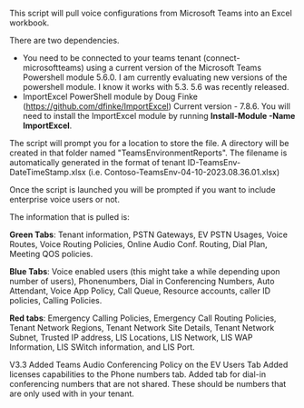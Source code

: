 This script will pull voice configurations from Microsoft Teams into an Excel workbook.

There are two dependencies.

- You need to be connected to your teams tenant (connect-microsoftteams) using a current version of the Microsoft Teams Powershell module 5.6.0. I am currently evaluating new versions of the powershell module.  I know it works with 5.3.  5.6 was recently released. 
- ImportExcel PowerShell module by Doug Finke (https://github.com/dfinke/ImportExcel) Current version - 7.8.6.  You will need to install the ImportExcel module by running <b>Install-Module -Name ImportExcel</b>.

The script will prompt you for a location to store the file. A directory will be created in that folder named "TeamsEnvironmentReports". The filename is automatically generated in the format of tenant ID-TeamsEnv-DateTimeStamp.xlsx (i.e. Contoso-TeamsEnv-04-10-2023.08.36.01.xlsx)

Once the script is launched you will be prompted if you want to include enterprise voice users or not.

The information that is pulled is: </p> 
<b>Green Tabs</b>:
Tenant information, PSTN Gateways, EV PSTN Usages, Voice Routes, Voice Routing Policies, Online Audio Conf. Routing, Dial Plan, Meeting QOS policies.

<b>Blue Tabs</b>:
Voice enabled users (this might take a while depending upon number of users), Phonenumbers, Dial in Conferencing Numbers, Auto Attendant, Voice App Policy, Call Queue, Resource accounts, caller ID policies, Calling Policies.

<b>Red tabs</b>:
Emergency Calling Policies, Emergency Call Routing Policies, Tenant Network Regions, Tenant Network Site Details, Tenant Network Subnet, Trusted IP address, LIS Locations, LIS Network, LIS WAP Information, LIS SWitch information, and LIS Port.

V3.3
Added Teams Audio Conferencing Policy on the EV Users Tab
Added licenses capabilities to the Phone numbers tab. 
Added tab for dial-in conferencing numbers that are not shared.  These should be numbers that are only used with in your tenant.  
